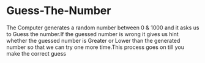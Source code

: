 # Guess-The-Number
The Computer generates a random number between 0 & 1000 and it asks us to Guess the number.If the guessed number is wrong it gives us hint whether the guessed number is Greater or Lower than the generated number so that we can try one more time.This process goes on till you make the correct guess
